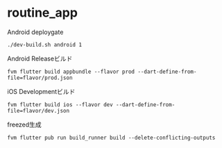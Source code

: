 # routine_app

Android deploygate

```shell
./dev-build.sh android 1
```

Android Releaseビルド
``` shell
fvm flutter build appbundle --flavor prod --dart-define-from-file=flavor/prod.json
```

iOS Developmentビルド

``` shell
fvm flutter build ios --flavor dev --dart-define-from-file=flavor/dev.json
```

freezed生成

``` shell
fvm flutter pub run build_runner build --delete-conflicting-outputs
```